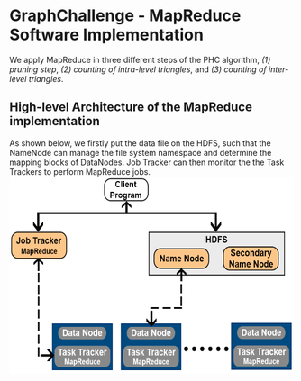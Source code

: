 # GraphChallenge - MapReduce Software Implementation

We apply MapReduce in three different steps of the PHC algorithm, <i>(1) pruning step</i>, <i>(2) counting of intra-level triangles</i>, and <i>(3) counting of inter-level triangles</i>.

## High-level Architecture of the MapReduce implementation
As shown below, we firstly put the data file on the HDFS, such that the NameNode can manage the file system namespace and determine the mapping blocks of DataNodes. Job Tracker can then monitor the the Task Trackers to perform MapReduce jobs.
<img width="550" height="350" src="https://github.com/Graph-Challenge/MapReduce/blob/master/Images/MapReduceHighLevelArchitecture.png"/>

